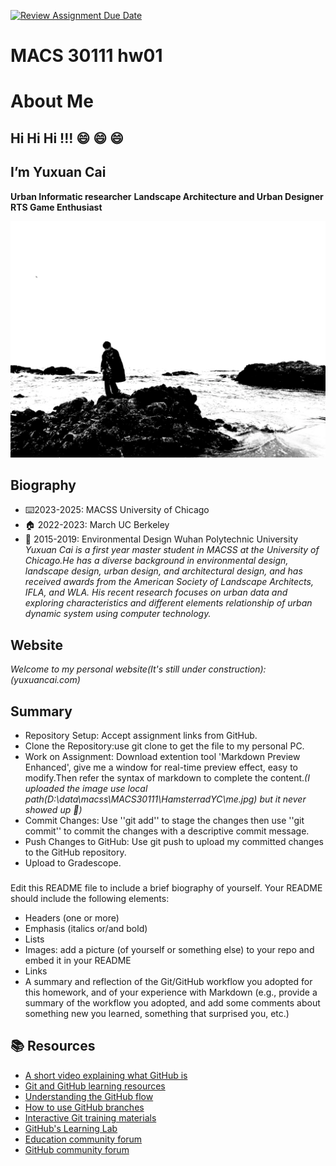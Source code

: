 [![Review Assignment Due Date](https://classroom.github.com/assets/deadline-readme-button-24ddc0f5d75046c5622901739e7c5dd533143b0c8e959d652212380cedb1ea36.svg)](https://classroom.github.com/a/bEPlIkIB)
# MACS 30111 hw01 

# About Me
## Hi Hi Hi !!! :smile: :smile: :smile: ##
## I’m Yuxuan Cai ##
**Urban Informatic researcher**
**Landscape Architecture and Urban Designer**
**RTS Game Enthusiast**

![My Image](\me.jpg)

## Biography
- :keyboard:2023-2025: MACSS University of Chicago
- :house: 2022-2023: March UC Berkeley
- 🌳 2015-2019: Environmental Design Wuhan Polytechnic University 
_Yuxuan Cai is a first year master student in MACSS at the University of Chicago.He has a diverse background in environmental design, landscape design, urban design, and architectural design, and has received awards from the American Society of Landscape Architects, IFLA, and WLA. His recent research focuses on urban data and exploring characteristics and different elements relationship of urban dynamic system using computer technology._

## Website
_Welcome to my personal website(It's still under construction): (yuxuancai.com)_

## Summary
- Repository Setup: Accept assignment links from GitHub.
- Clone the Repository:use git clone to get the file to my personal PC.
- Work on Assignment: Download extention tool 'Markdown Preview Enhanced', give me a window for real-time preview effect, easy to modify.Then refer the syntax of markdown to complete the content._(I uploaded the image use local path(D:\data\macss\MACS30111\HamsterradYC\me.jpg) but it never showed up :thinking:)_
- Commit Changes: Use ''git add'' to stage the changes then use ''git commit'' to commit the changes with a descriptive commit message.
- Push Changes to GitHub: Use git push to upload my committed changes to the GitHub repository. 
- Upload to Gradescope.



###
Edit this README file to include a brief biography of yourself. Your README should include the following elements:
* Headers (one or more)
* Emphasis (italics or/and bold)
* Lists
* Images: add a picture (of yourself or something else) to your repo and embed it in your README
* Links
* A summary and reflection of the Git/GitHub workflow you adopted for this homework, and of your experience with Markdown (e.g., provide a summary of the workflow you adopted, and add some comments about something new you learned, something that surprised you, etc.)



## 📚  Resources 
* [A short video explaining what GitHub is](https://www.youtube.com/watch?v=w3jLJU7DT5E&feature=youtu.be) 
* [Git and GitHub learning resources](https://docs.github.com/en/github/getting-started-with-github/git-and-github-learning-resources) 
* [Understanding the GitHub flow](https://guides.github.com/introduction/flow/)
* [How to use GitHub branches](https://www.youtube.com/watch?v=H5GJfcp3p4Q&feature=youtu.be)
* [Interactive Git training materials](https://githubtraining.github.io/training-manual/#/01_getting_ready_for_class)
* [GitHub's Learning Lab](https://lab.github.com/)
* [Education community forum](https://education.github.community/)
* [GitHub community forum](https://github.community/)
